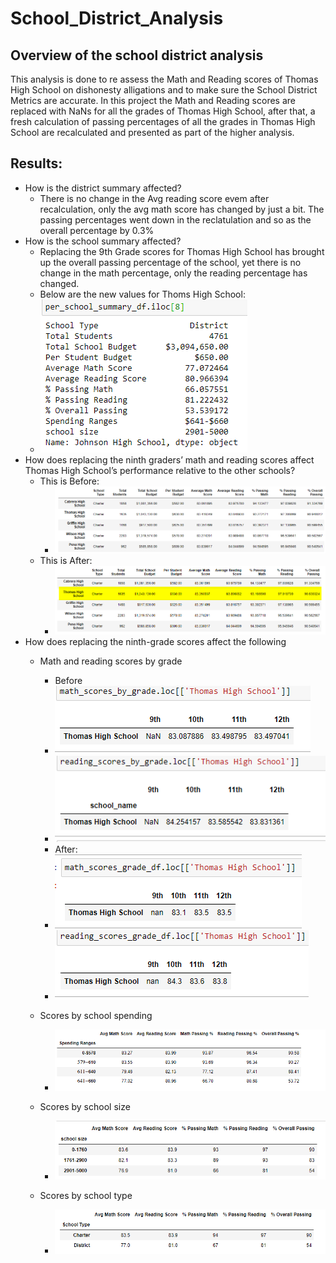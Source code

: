 # School_District_Analysis

## Overview of the school district analysis
This analysis is done to re assess the Math and Reading scores of Thomas High School on dishonesty alligations and to make sure the School District Metrics are accurate. In this project the Math and Reading scores are replaced with NaNs for all the grades of Thomas High School, after that, a fresh calculation of passing percentages of all the grades in Thomas High School are recalculated and presented as part of the higher analysis.

## Results:
* How is the district summary affected?
  * There is no change in the Avg reading score evem after recalculation, only the avg math score has changed by just a bit. The passing percentages went down in the reclatulation and so as the overall percentage by 0.3%
* How is the school summary affected?
  * Replacing the 9th Grade scores for Thomas High School has brought up the overall passing percentage of the school, yet there is no change in the  math percentage, only the reading percentage has changed.
  * Below are the new values for Thoms High School:
  * ![alt text](https://github.com/riteshnimmagadda/School_District_Analysis/blob/main/Resources/Thomas%20High%20School_2.png)
* How does replacing the ninth graders’ math and reading scores affect Thomas High School’s performance relative to the other schools?
  * This is Before:
     * ![alt text](https://github.com/riteshnimmagadda/School_District_Analysis/blob/main/Resources/THS_Compated%20to%20other_1.png)
  * This is After:
     * ![alt text](https://github.com/riteshnimmagadda/School_District_Analysis/blob/main/Resources/THS_Compated%20to%20other_2.png)
* How does replacing the ninth-grade scores affect the following
    * Math and reading scores by grade
        * Before
        * ![alt text](https://github.com/riteshnimmagadda/School_District_Analysis/blob/main/Resources/THS_Math_1.png)
        * ![alt text](https://github.com/riteshnimmagadda/School_District_Analysis/blob/main/Resources/THS_Reading_1.png)
        * After:
        * ![alt text](https://github.com/riteshnimmagadda/School_District_Analysis/blob/main/Resources/THS_Math_2.png)
        * ![alt text](https://github.com/riteshnimmagadda/School_District_Analysis/blob/main/Resources/THS_Reading_2.png)
     
    * Scores by school spending
      * ![alt text](https://github.com/riteshnimmagadda/School_District_Analysis/blob/main/Resources/Spending%20Ranges.png)

    * Scores by school size
      * ![alt text](https://github.com/riteshnimmagadda/School_District_Analysis/blob/main/Resources/School%20Size.png)
    * Scores by school type
      * ![alt text](https://github.com/riteshnimmagadda/School_District_Analysis/blob/main/Resources/School%20Type.png)
